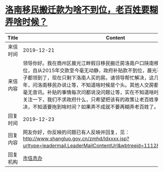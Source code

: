 # <a href="http://www.shangluo.gov.cn/zmhd/ldxxxx.jsp?urltype=leadermail.LeaderMailContentUrl&wbtreeid=1112&leadermailid=5615">洛南移民搬迁款为啥不到位，老百姓要糊弄啥时候？</a>
|Title|Content|
|:---:|---|
|来信时间|2019-12-21|
|来信内容|领导你好。我在商州区晨光江畔假日移民搬迁房洛南户口陕南移民搬迁款为啥还不到位，自从2015年交款至今毫无动静，政府补贴款不到位，晨光不交房，其他县区的房子都领到了，现在只剩下洛南人买的房。请领导帮忙解决，这几年买房移民手续办了几年，问洛南移民办说让等，不知道啥时候是个头。其他人交房都住了快一年了，我们的毫无音讯。补贴的事情每次问都说没问题让等，实在不知道啥时候可以。请领导们抽空关注一下，我们不求政府什么，只希望把该有的政策让老百姓享用到。迟迟得不到解决，不知道要拖到啥时间？如果弄不成就不要再糊弄老百姓了。|
|回复时间|2019-12-23|
|回复内容|网友你好，你反映的问题已有人反映并回复，见：http://www.shangluo.gov.cn/zmhd/ldxxxx.jsp?urltype=leadermail.LeaderMailContentUrl&wbtreeid=1112&leadermailid=5483。|
|回复机构|<a href="../../categories/agencies/市信息办.md">市信息办</a>|

